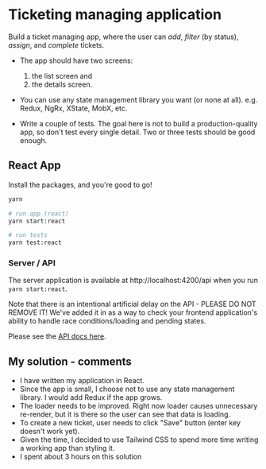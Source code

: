 # Ticketing managing application

Build a ticket managing app, where the user can _add_, _filter_ (by status), _assign_, and _complete_ tickets.

- The app should have two screens:

  1. the list screen and
  2. the details screen.

- You can use any state management library you want (or none at all). e.g. Redux, NgRx, XState, MobX, etc.

- Write a couple of tests. The goal here is not to build a production-quality app, so don't test every single detail. Two or three tests should be good enough.


## React App


Install the packages, and you're good to go!

```bash
yarn

# run app (react)
yarn start:react

# run tests
yarn test:react
```

### Server / API

The server application is available at http://localhost:4200/api when you run `yarn start:react`.

Note that there is an intentional artificial delay on the API - PLEASE DO NOT REMOVE IT! We've added it in as a way to check your frontend application's ability to handle race conditions/loading and pending states.

Please see the [API docs here](./apps/server/README.md).

## My solution - comments
- I have written my application in React.
- Since the app is small, I choose not to use any state management library. I would add Redux if the app grows.
- The loader needs to be improved. Right now loader causes unnecessary re-render, but it is there so the user can see that data is loading.
- To create a new ticket, user needs to click "Save" button (enter key doesn't work yet).
- Given the time, I decided to use Tailwind CSS to spend more time writing a working app than styling it.
- I spent about 3 hours on this solution